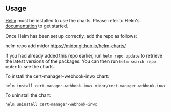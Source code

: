 ## Usage

[Helm](https://helm.sh) must be installed to use the charts.  Please refer to
Helm's [documentation](https://helm.sh/docs) to get started.

Once Helm has been set up correctly, add the repo as follows:

  helm repo add midor https://midor.github.io/helm-charts/

If you had already added this repo earlier, run `helm repo update` to retrieve
the latest versions of the packages.  You can then run `helm search repo
midor` to see the charts.

To install the cert-manager-webhook-inwx chart:

    helm install cert-manager-webhook-inwx midor/cert-manager-webhook-inwx

To uninstall the chart:

    helm uninstall cert-manager-webhook-inwx
